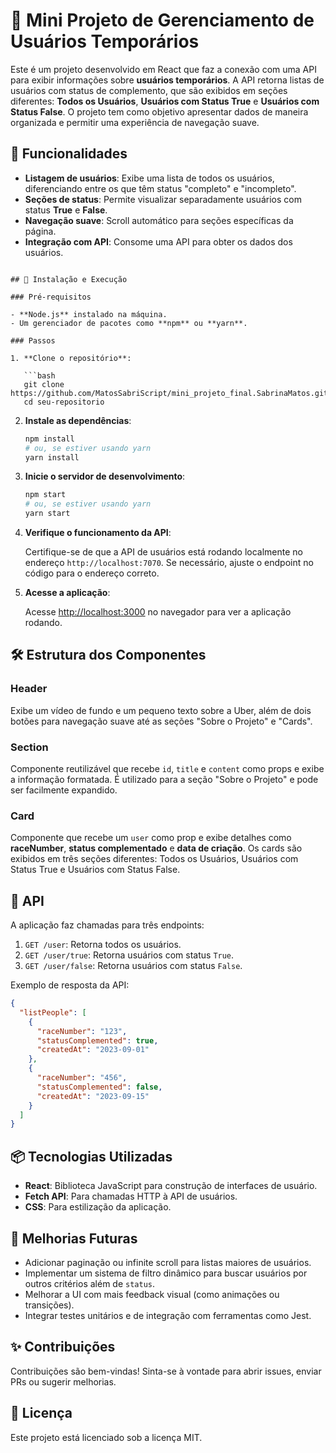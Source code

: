 

# 🚀 Mini Projeto de Gerenciamento de Usuários Temporários

Este é um projeto desenvolvido em React que faz a conexão com uma API para exibir informações sobre **usuários temporários**. A API retorna listas de usuários com status de complemento, que são exibidos em seções diferentes: **Todos os Usuários**, **Usuários com Status True** e **Usuários com Status False**. O projeto tem como objetivo apresentar dados de maneira organizada e permitir uma experiência de navegação suave.

## 📑 Funcionalidades

- **Listagem de usuários**: Exibe uma lista de todos os usuários, diferenciando entre os que têm status "completo" e "incompleto".
- **Seções de status**: Permite visualizar separadamente usuários com status **True** e **False**.
- **Navegação suave**: Scroll automático para seções específicas da página.
- **Integração com API**: Consome uma API para obter os dados dos usuários.

```

## 🚀 Instalação e Execução

### Pré-requisitos

- **Node.js** instalado na máquina.
- Um gerenciador de pacotes como **npm** ou **yarn**.

### Passos

1. **Clone o repositório**:

   ```bash
   git clone https://github.com/MatosSabriScript/mini_projeto_final.SabrinaMatos.git
   cd seu-repositorio
   ```

2. **Instale as dependências**:

   ```bash
   npm install
   # ou, se estiver usando yarn
   yarn install
   ```

3. **Inicie o servidor de desenvolvimento**:

   ```bash
   npm start
   # ou, se estiver usando yarn
   yarn start
   ```

4. **Verifique o funcionamento da API**:
   
   Certifique-se de que a API de usuários está rodando localmente no endereço `http://localhost:7070`. Se necessário, ajuste o endpoint no código para o endereço correto.

5. **Acesse a aplicação**:

   Acesse [http://localhost:3000](http://localhost:3000) no navegador para ver a aplicação rodando.

## 🛠️ Estrutura dos Componentes

### Header

Exibe um vídeo de fundo e um pequeno texto sobre a Uber, além de dois botões para navegação suave até as seções "Sobre o Projeto" e "Cards".

### Section

Componente reutilizável que recebe `id`, `title` e `content` como props e exibe a informação formatada. É utilizado para a seção "Sobre o Projeto" e pode ser facilmente expandido.

### Card

Componente que recebe um `user` como prop e exibe detalhes como **raceNumber**, **status complementado** e **data de criação**. Os cards são exibidos em três seções diferentes: Todos os Usuários, Usuários com Status True e Usuários com Status False.

## 📡 API

A aplicação faz chamadas para três endpoints:

1. `GET /user`: Retorna todos os usuários.
2. `GET /user/true`: Retorna usuários com status `True`.
3. `GET /user/false`: Retorna usuários com status `False`.

Exemplo de resposta da API:

```json
{
  "listPeople": [
    {
      "raceNumber": "123",
      "statusComplemented": true,
      "createdAt": "2023-09-01"
    },
    {
      "raceNumber": "456",
      "statusComplemented": false,
      "createdAt": "2023-09-15"
    }
  ]
}
```

## 📦 Tecnologias Utilizadas

- **React**: Biblioteca JavaScript para construção de interfaces de usuário.
- **Fetch API**: Para chamadas HTTP à API de usuários.
- **CSS**: Para estilização da aplicação.

## 🚧 Melhorias Futuras

- Adicionar paginação ou infinite scroll para listas maiores de usuários.
- Implementar um sistema de filtro dinâmico para buscar usuários por outros critérios além de `status`.
- Melhorar a UI com mais feedback visual (como animações ou transições).
- Integrar testes unitários e de integração com ferramentas como Jest.

## ✨ Contribuições

Contribuições são bem-vindas! Sinta-se à vontade para abrir issues, enviar PRs ou sugerir melhorias.

## 📝 Licença

Este projeto está licenciado sob a licença MIT.


